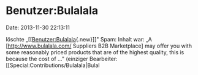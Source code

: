 Benutzer:Bulalala
=================

Date: 2013-11-30 22:13:11

löschte
„\[\[[Benutzer:Bulalala](http://www.yacy-websuche.de/wiki/index.php?title=Benutzer:Bulalala&action=edit&redlink=1 "Benutzer:Bulalala (Seite nicht vorhanden)"){.new}\]\]"
Spam: Inhalt war: „A \[http://www.bulalala.com/ Suppliers B2B
Marketplace\] may offer you with some reasonably priced products that
are of the highest quality, this is because the cost of ..." (einziger
Bearbeiter: \[\[Special:Contributions/Bulalala\|Bulal
